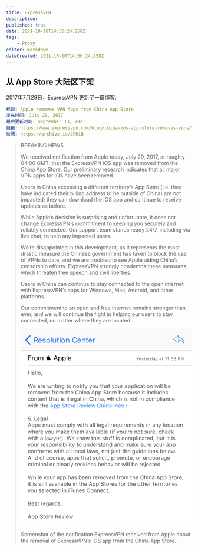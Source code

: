 ```yaml
---
title: ExpressVPN
description:
published: true
date: 2021-10-10T14:36:24.258Z
tags: 
    - Proxy
editor: markdown
dateCreated: 2021-10-10T14:36:24.258Z
---
```


## 从 App Store 大陆区下架

2017年7月29日，ExpressVPN 更新了一篇博客:

```YAML
标题: Apple removes VPN Apps from China App Store
发布时间: July 29, 2017
最后更新时间: September 13, 2021
链接: https://www.expressvpn.com/blog/china-ios-app-store-removes-vpns/
快照: https://archive.is/2PRiB
```

> BREAKING NEWS
>
> We received notification from Apple today, July 29, 2017, at roughly 04:00 GMT, that the ExpressVPN iOS app was removed from the China App Store. Our preliminary research indicates that all major VPN apps for iOS have been removed.
>
> Users in China accessing a different territory’s App Store (i.e. they have indicated their billing address to be outside of China) are not impacted; they can download the iOS app and continue to receive updates as before.
>
> While Apple’s decision is surprising and unfortunate, it does not change ExpressVPN’s commitment to keeping you securely and reliably connected. Our support team stands ready 24/7, including via live chat, to help any impacted users.
>
> We’re disappointed in this development, as it represents the most drastic measure the Chinese government has taken to block the use of VPNs to date, and we are troubled to see Apple aiding China’s censorship efforts. ExpressVPN strongly condemns these measures, which threaten free speech and civil liberties.
>
> Users in China can continue to stay connected to the open internet with ExpressVPN’s apps for Windows, Mac, Android, and other platforms.
>
> Our commitment to an open and free internet remains stronger than ever, and we will continue the fight in helping our users to stay connected, no matter where they are located.
>
> ![Screenshot of the notification ExpressVPN received from Apple about the removal of ExpressVPN's iOS app from the China App Store.](/src/anti-censorship/VPN/ExpressVPN/china-app-store-app-removal-notification.png)
>
> Screenshot of the notification ExpressVPN received from Apple about the removal of ExpressVPN’s iOS app from the China App Store.
